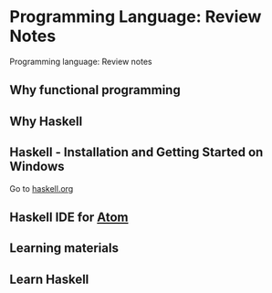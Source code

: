 # Programming Language: Review Notes
Programming language: Review notes

## Why functional programming

## Why Haskell

## Haskell - Installation and Getting Started on Windows
Go to [haskell.org](https://www.haskell.org/)

## Haskell IDE for [Atom](https://atom.io/)

## Learning materials

## Learn Haskell
